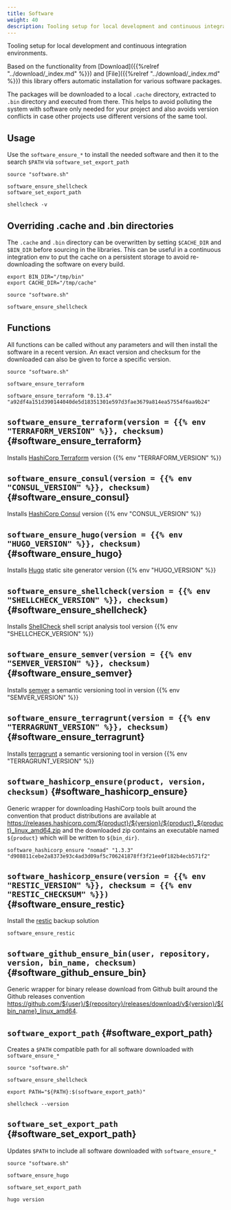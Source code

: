 ```yaml
---
title: Software
weight: 40
description: Tooling setup for local development and continuous integration environments
---
```


Tooling setup for local development and continuous integration environments.

Based on the functionality from [Download]({{%relref "../download/_index.md" %}}) and [File]({{%relref "../download/_index.md" %}}) this library offers automatic installation for various software packages.

The packages will be downloaded to a local `.cache` directory, extracted to `.bin` directory and executed from there. This helps to avoid polluting the system with software only needed for your project and also avoids version conflicts in case other projects use different versions of the same tool.

## Usage

Use the `software_ensure_*` to install the needed software and then it to the search `$PATH` via `software_set_export_path`

```shell
source "software.sh"

software_ensure_shellcheck
software_set_export_path

shellcheck -v
```

## Overriding .cache and .bin directories

The `.cache` and `.bin` directory can be overwritten by setting `$CACHE_DIR` and `$BIN_DIR` before sourcing in the libraries. This can be useful in a continuous integration env to put the cache on a persistent storage to avoid re-downloading the software on every build.

```shell
export BIN_DIR="/tmp/bin"
export CACHE_DIR="/tmp/cache"

source "software.sh"

software_ensure_shellcheck
```

## Functions

All functions can be called without any parameters and will then install the software in a recent version. An exact version and checksum for the downloaded can also be given to force a specific version.

```shell
source "software.sh"

software_ensure_terraform

software_ensure_terraform "0.13.4" "a92df4a151d390144040de5d18351301e597d3fae3679a814ea57554f6aa9b24"
```

## `software_ensure_terraform(version = {{% env "TERRAFORM_VERSION" %}}, checksum)` {#software_ensure_terraform}
Installs [HashiCorp Terraform](https://www.terraform.io/) version {{% env "TERRAFORM_VERSION" %}}

## `software_ensure_consul(version = {{% env "CONSUL_VERSION" %}}, checksum)` {#software_ensure_consul}
Installs [HashiCorp Consul](https://www.consul.io/) version {{% env "CONSUL_VERSION" %}}

## `software_ensure_hugo(version = {{% env "HUGO_VERSION" %}}, checksum)` {#software_ensure_hugo}
Installs [Hugo](https://gohugo.io/) static site generator version {{% env "HUGO_VERSION" %}}

## `software_ensure_shellcheck(version = {{% env "SHELLCHECK_VERSION" %}}, checksum)` {#software_ensure_shellcheck}
Installs [ShellCheck](https://www.shellcheck.net/) shell script analysis tool version {{% env "SHELLCHECK_VERSION" %}}

## `software_ensure_semver(version = {{% env "SEMVER_VERSION" %}}, checksum)`  {#software_ensure_semver}
Installs [semver](https://github.com/maykonlf/semver-cli) a semantic versioning tool in version {{% env "SEMVER_VERSION" %}}

## `software_ensure_terragrunt(version = {{% env "TERRAGRUNT_VERSION" %}}, checksum)`  {#software_ensure_terragrunt}
Installs [terragrunt](https://terragrunt.gruntwork.io/) a semantic versioning tool in version {{% env "TERRAGRUNT_VERSION" %}}


## `software_hashicorp_ensure(product, version, checksum)` {#software_hashicorp_ensure}
Generic wrapper for downloading HashiCorp tools built around the convention that product distributions are available at https://releases.hashicorp.com/${product}/${version}/${product}_${product}_linux_amd64.zip and the downloaded
zip contains an executable named `${product}` which will be written to `${bin_dir}`.

```shell
software_hashicorp_ensure "nomad" "1.3.3" "d908811cebe2a8373e93c4ad3d09af5c706241878ff3f21ee0f182b4ecb571f2"
```

## `software_hashicorp_ensure(version = {{% env "RESTIC_VERSION" %}}, checksum = {{% env "RESTIC_CHECKSUM" %}})` {#software_ensure_restic}
Install the [restic](https://restic.net/) backup solution

```shell
software_ensure_restic
```

## `software_github_ensure_bin(user, repository, version, bin_name, checksum)` {#software_github_ensure_bin}

Generic wrapper for binary release download from Github built around the Github releases convention https://github.com/${user}/${repository}/releases/download/v${version}/${bin_name}_linux_amd64.


## `software_export_path` {#software_export_path}
Creates a `$PATH` compatible path for all software downloaded with `software_ensure_*`

```shell
source "software.sh"

software_ensure_shellcheck

export PATH="${PATH}:$(software_export_path)"

shellcheck --version
```

## `software_set_export_path` {#software_set_export_path}
Updates `$PATH` to include all software downloaded with `software_ensure_*`

```shell
source "software.sh"

software_ensure_hugo

software_set_export_path

hugo version
```
